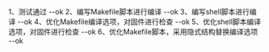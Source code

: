 1、测试通过  --ok
2、编写Makefile脚本进行编译  --ok
3、编写shell脚本进行编译  --ok
4、优化Makefile编译选项，对固件进行检查 --ok
5、优化shell脚本编译选项，对固件进行检查 --ok
6、优化Makefile脚本，采用隐式结构替换编译选项 --ok




